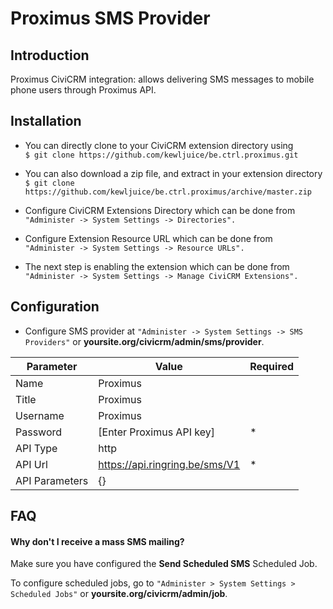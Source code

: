 # Proximus SMS Provider

## Introduction
Proximus CiviCRM integration: allows delivering SMS messages to mobile phone users through Proximus API.

## Installation
- You can directly clone to your CiviCRM extension directory using<br>
```$ git clone https://github.com/kewljuice/be.ctrl.proximus.git```

- You can also download a zip file, and extract in your extension directory<br>
```$ git clone https://github.com/kewljuice/be.ctrl.proximus/archive/master.zip```

- Configure CiviCRM Extensions Directory which can be done from<br>
```"Administer -> System Settings -> Directories".```

- Configure Extension Resource URL which can be done from<br>
```"Administer -> System Settings -> Resource URLs".```

- The next step is enabling the extension which can be done from<br> 
```"Administer -> System Settings -> Manage CiviCRM Extensions".```

## Configuration

- Configure SMS provider at ```"Administer -> System Settings -> SMS Providers"``` or **yoursite.org/civicrm/admin/sms/provider**. 

| Parameter      	| Value                          	| Required 	|
|----------------	|--------------------------------	|----------	|
| Name           	| Proximus                       	|          	|
| Title          	| Proximus                       	|          	|
| Username       	| Proximus                       	|          	|
| Password       	| [Enter Proximus API key]          | *        	|
| API Type       	| http                           	|          	|
| API Url        	| https://api.ringring.be/sms/V1 	| *        	|
| API Parameters 	| {}                             	|          	|

## FAQ

#### Why don't I receive a mass SMS mailing?

Make sure you have configured the **Send Scheduled SMS** Scheduled Job.

To configure scheduled jobs, go to ```"Administer > System Settings > Scheduled Jobs"``` or **yoursite.org/civicrm/admin/job**.